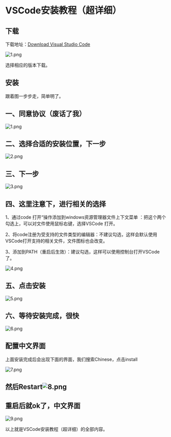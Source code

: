 # VSCode安装教程（超详细）

## 下载



下载地址：[Download Visual Studio Code](https://code.visualstudio.com/download)

![1.png](./assets/VSCode_Windows安装教程（超详细）/1.png)

选择相应的版本下载。

## 安装

跟着图一步步走，简单明了。

## 一、同意协议（废话了我）

![1.png](./assets/VSCode_Windows安装教程（超详细）/2.png)

## 二、选择合适的安装位置，下一步

![2.png](./assets/VSCode_Windows安装教程（超详细）/3.png)

## 三、下一步

![3.png](./assets/VSCode_Windows安装教程（超详细）/4.png)

## 四、这里注意下，进行相关的选择

1、通过code 打开“操作添加到windows资源管理器文件上下文菜单 ：把这个两个勾选上，可以对文件使用鼠标右键，选择VSCode 打开。

2、将code注册为受支持的文件类型的编辑器：不建议勾选，这样会默认使用VSCode打开支持的相关文件，文件图标也会改变。

3、添加到PATH（重启后生效）：建议勾选，这样可以使用控制台打开VSCode 了。

![4.png](./assets/VSCode_Windows安装教程（超详细）/5.png)

## 五、点击安装

![5.png](./assets/VSCode_Windows安装教程（超详细）/6.png)

## 六、等待安装完成，很快

![6.png](./assets/VSCode_Windows安装教程（超详细）/7.png)

## 配置中文界面

上面安装完成后会出现下面的界面，我们搜索Chinese，点击install

![7.png](./assets/VSCode_Windows安装教程（超详细）/8.png)

## 然后Restart![8.png](./assets/VSCode_Windows安装教程（超详细）/9.png)

## 重启后就ok了，中文界面

![9.png](./assets/VSCode_Windows安装教程（超详细）/10.png)

以上就是VSCode安装教程（超详细）的全部内容。